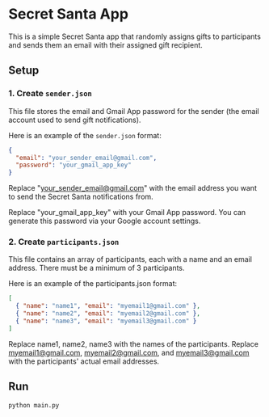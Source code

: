 # Secret Santa App

This is a simple Secret Santa app that randomly assigns gifts to participants and sends them an email with their assigned gift recipient.

## Setup

### 1. **Create `sender.json`**

This file stores the email and Gmail App password for the sender (the email account used to send gift notifications).

Here is an example of the `sender.json` format:

```json
{
  "email": "your_sender_email@gmail.com",
  "password": "your_gmail_app_key"
}
```

Replace "your_sender_email@gmail.com" with the email address you want to send the Secret Santa notifications from.

Replace "your_gmail_app_key" with your Gmail App password. You can generate this password via your Google account settings.

### 2. **Create `participants.json`**

This file contains an array of participants, each with a name and an email address. There must be a minimum of 3 participants.

Here is an example of the participants.json format:

```json
[
  { "name": "name1", "email": "myemail1@gmail.com" },
  { "name": "name2", "email": "myemail2@gmail.com" },
  { "name": "name3", "email": "myemail3@gmail.com" }
]
```

Replace name1, name2, name3 with the names of the participants.
Replace myemail1@gmail.com, myemail2@gmail.com, and myemail3@gmail.com with the participants' actual email addresses.

## Run

```python
python main.py
```
